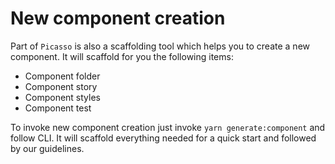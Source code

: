 # New component creation

Part of `Picasso` is also a scaffolding tool which helps you to create a new component. It will scaffold for you the following items:

* Component folder
* Component story
* Component styles
* Component test

To invoke new component creation just invoke `yarn generate:component` and follow CLI. It will scaffold everything needed for a quick start and followed by our guidelines. 
